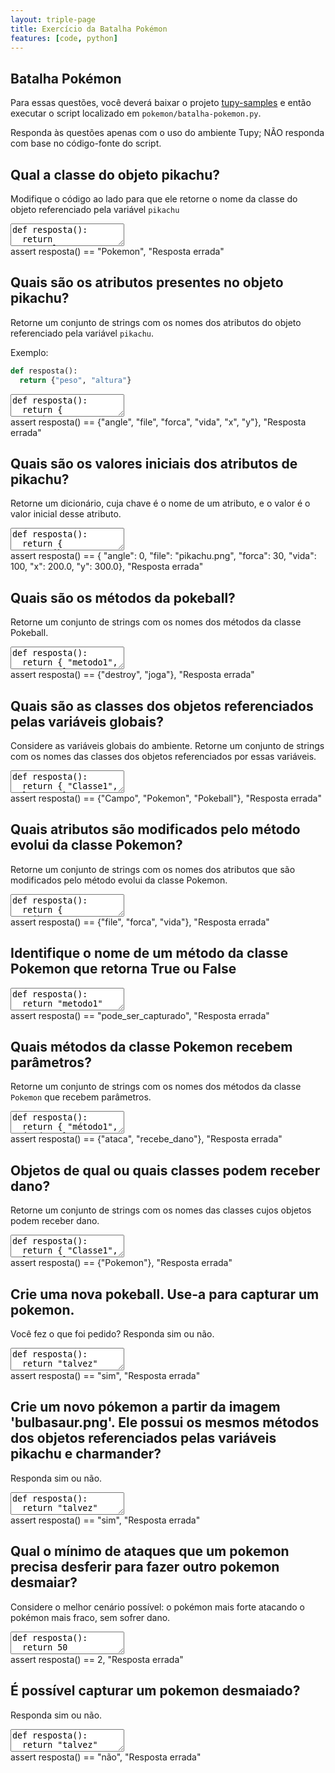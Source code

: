 ```yaml
---
layout: triple-page
title: Exercício da Batalha Pokémon
features: [code, python]
---
```


## Batalha Pokémon

Para essas questões, você deverá baixar o projeto [tupy-samples](https://github.com/rodrigorgs/tupy-samples/archive/refs/heads/master.zip) e então executar o script localizado em `pokemon/batalha-pokemon.py`.

Responda às questões apenas com o uso do ambiente Tupy; NÃO responda com base no código-fonte do script.

## Qual a classe do objeto pikachu?

Modifique o código ao lado para que ele retorne o nome da classe do objeto referenciado pela variável `pikachu`

<textarea class="code lang-python">
def resposta():
  return "NomeDaClasse"
</textarea>

<div class="testcode">
assert resposta() == "Pokemon", "Resposta errada"
</div>

## Quais são os atributos presentes no objeto pikachu?

Retorne um conjunto de strings com os nomes dos atributos do objeto referenciado pela variável `pikachu`.

Exemplo:

```python
def resposta():
  return {"peso", "altura"}
```

<textarea class="code lang-python">
def resposta():
  return {
    "abc",
    "def",
    # ...
  }
</textarea>

<div class="testcode">
assert resposta() == {"angle", "file", "forca", "vida", "x", "y"}, "Resposta errada"
</div>

## Quais são os valores iniciais dos atributos de pikachu?

Retorne um dicionário, cuja chave é o nome de um atributo, e o valor é o valor inicial desse atributo.

<textarea class="code lang-python">
def resposta():
  return {
    "atributo1": 5.0,
    "atributo2": "alguma string",
    # ...
  }
</textarea>

<div class="testcode">
assert resposta() == {
  "angle": 0,
  "file": "pikachu.png",
  "forca": 30,
  "vida": 100,
  "x": 200.0,
  "y": 300.0}, "Resposta errada"
</div>

## Quais são os métodos da pokeball?

Retorne um conjunto de strings com os nomes dos métodos da classe Pokeball.

<textarea class="code lang-python">
def resposta():
  return { "metodo1", "metodo2" }
</textarea>

<div class="testcode">
assert resposta() == {"destroy", "joga"}, "Resposta errada"
</div>

## Quais são as classes dos objetos referenciados pelas variáveis globais?

Considere as variáveis globais do ambiente. Retorne um conjunto de strings com os nomes das classes dos objetos referenciados por essas variáveis.

<textarea class="code lang-python">
def resposta():
  return { "Classe1", "Classe2" }
</textarea>

<div class="testcode">
assert resposta() == {"Campo", "Pokemon", "Pokeball"}, "Resposta errada"
</div>

## Quais atributos são modificados pelo método evolui da classe Pokemon?

Retorne um conjunto de strings com os nomes dos atributos que são modificados pelo método evolui da classe Pokemon.

<textarea class="code lang-python">
def resposta():
  return { "atributo1", "atributo2" }
</textarea>

<div class="testcode">
assert resposta() == {"file", "forca", "vida"}, "Resposta errada"
</div>

## Identifique o nome de um método da classe Pokemon que retorna True ou False

<textarea class="code lang-python">
def resposta():
  return "metodo1"
</textarea>

<div class="testcode">
assert resposta() == "pode_ser_capturado", "Resposta errada"
</div>

## Quais métodos da classe Pokemon recebem parâmetros?

Retorne um conjunto de strings com os nomes dos métodos da classe `Pokemon` que recebem parâmetros.

<textarea class="code lang-python">
def resposta():
  return { "método1", "método2" }
</textarea>

<div class="testcode">
assert resposta() == {"ataca", "recebe_dano"}, "Resposta errada"
</div>

## Objetos de qual ou quais classes podem receber dano?

Retorne um conjunto de strings com os nomes das classes cujos objetos podem receber dano.

<textarea class="code lang-python">
def resposta():
  return { "Classe1", "Classe2" }
</textarea>

<div class="testcode">
assert resposta() == {"Pokemon"}, "Resposta errada"
</div>

## Crie uma nova pokeball. Use-a para capturar um pokemon.

Você fez o que foi pedido? Responda sim ou não.

<textarea class="code lang-python">
def resposta():
  return "talvez"
</textarea>

<div class="testcode">
assert resposta() == "sim", "Resposta errada"
</div>

## Crie um novo pókemon a partir da imagem 'bulbasaur.png'. Ele possui os mesmos métodos dos objetos referenciados pelas variáveis pikachu e charmander?

Responda sim ou não.

<textarea class="code lang-python">
def resposta():
  return "talvez"
</textarea>

<div class="testcode">
assert resposta() == "sim", "Resposta errada"
</div>

## Qual o mínimo de ataques que um pokemon precisa desferir para fazer outro pokemon desmaiar?

Considere o melhor cenário possível: o pokémon mais forte atacando o pokémon mais fraco, sem sofrer dano.

<textarea class="code lang-python">
def resposta():
  return 50
</textarea>

<div class="testcode">
assert resposta() == 2, "Resposta errada"
</div>

## É possível capturar um pokemon desmaiado?

Responda sim ou não.

<textarea class="code lang-python">
def resposta():
  return "talvez"
</textarea>

<div class="testcode">
assert resposta() == "não", "Resposta errada"
</div>
